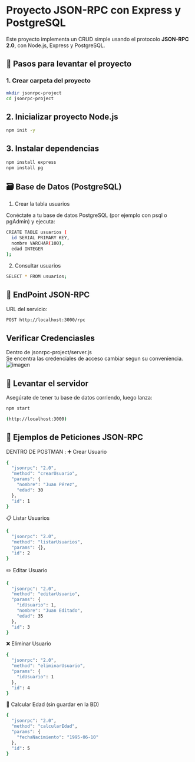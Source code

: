 # Proyecto JSON-RPC con Express y PostgreSQL

Este proyecto implementa un CRUD simple usando el protocolo **JSON-RPC 2.0**, con Node.js, Express y PostgreSQL.

## 🧱 Pasos para levantar el proyecto

### 1. Crear carpeta del proyecto

```bash
mkdir jsonrpc-project
cd jsonrpc-project
```


## 2. Inicializar proyecto Node.js
```bash
npm init -y
```


## 3. Instalar dependencias
```bash
npm install express
npm install pg
```


## 🗃️ Base de Datos (PostgreSQL)
1. Crear la tabla usuarios

Conéctate a tu base de datos PostgreSQL (por ejemplo con psql o pgAdmin) y ejecuta:
```bash
CREATE TABLE usuarios (
  id SERIAL PRIMARY KEY,
  nombre VARCHAR(100),
  edad INTEGER
);
```

2. Consultar usuarios
```bash
SELECT * FROM usuarios;
```

## 🔌 EndPoint JSON-RPC

URL del servicio:
```bash
POST http://localhost:3000/rpc
```
## Verificar Credenciasles
Dentro de jsonrpc-project/server.js <br>
Se encentra las credenciales de acceso cambiar segun su conveniencia.
![imagen](https://github.com/user-attachments/assets/e6a86336-00b7-4531-a835-1975f4007d00)

## 🚀 Levantar el servidor

Asegúrate de tener tu base de datos corriendo, luego lanza:

```bash
npm start
```

```bash
(http://localhost:3000)
```
## 🧪 Ejemplos de Peticiones JSON-RPC

DENTRO DE POSTMAN :
➕ Crear Usuario
```bash
{
  "jsonrpc": "2.0",
  "method": "crearUsuario",
  "params": {
    "nombre": "Juan Pérez",
    "edad": 30
  },
  "id": 1
}
```

📋 Listar Usuarios
```bash
{
  "jsonrpc": "2.0",
  "method": "listarUsuarios",
  "params": {},
  "id": 2
}
```

✏️ Editar Usuario
```bash
{
  "jsonrpc": "2.0",
  "method": "editarUsuario",
  "params": {
    "idUsuario": 1,
    "nombre": "Juan Editado",
    "edad": 35
  },
  "id": 3
}
```

❌ Eliminar Usuario
```bash
{
  "jsonrpc": "2.0",
  "method": "eliminarUsuario",
  "params": {
    "idUsuario": 1
  },
  "id": 4
}
```
🎂 Calcular Edad (sin guardar en la BD)
```bash
{
  "jsonrpc": "2.0",
  "method": "calcularEdad",
  "params": {
    "fechaNacimiento": "1995-06-10"
  },
  "id": 5
}
```
